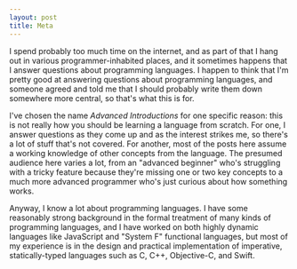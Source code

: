 ```yaml
---
layout: post
title: Meta
---
```


I spend probably too much time on the internet, and as part of that I hang out
in various programmer-inhabited places, and it sometimes happens that I answer
questions about programming languages.  I happen to think that I'm pretty good
at answering questions about programming languages, and someone agreed and told
me that I should probably write them down somewhere more central, so that's what
this is for.

I've chosen the name *Advanced Introductions* for one specific reason: this is
not really how you should be learning a language from scratch.  For one, I
answer questions as they come up and as the interest strikes me, so there's a
lot of stuff that's not covered.  For another, most of the posts here assume a
working knowledge of other concepts from the language.  The presumed audience
here varies a lot, from an "advanced beginner" who's struggling with a tricky
feature because they're missing one or two key concepts to a much more advanced
programmer who's just curious about how something works.

Anyway, I know a lot about programming languages.  I have some reasonably strong
background in the formal treatment of many kinds of programming languages, and I
have worked on both highly dynamic languages like JavaScript and "System F"
functional languages, but most of my experience is in the design and practical
implementation of imperative, statically-typed languages such as C, C++,
Objective-C, and Swift.
